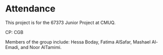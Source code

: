 # Attendance

This project is for the 67373 Junior Project at CMUQ. 

CP: CGB

Members of the group include: Hessa Boday, Fatima AlSafar, Mashael Al-Emadi, and Noor AlTamimi. 

